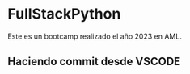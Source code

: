 # FullStackPython
Este es un bootcamp realizado el año 2023 en AML.

## Haciendo commit desde VSCODE